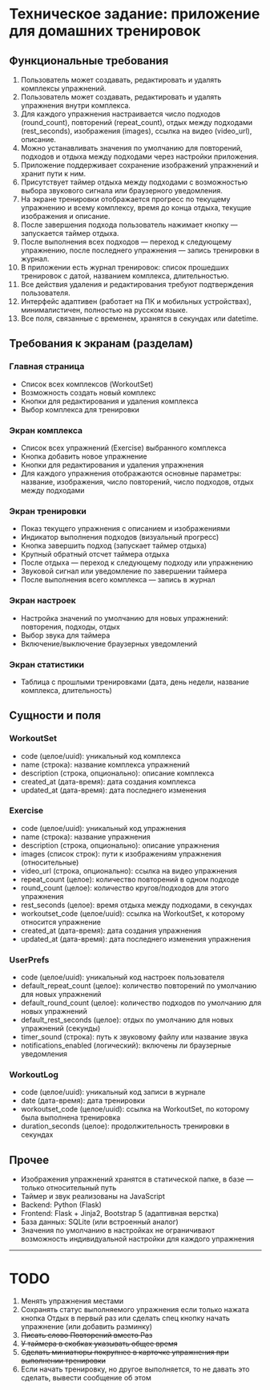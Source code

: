 # Техническое задание: приложение для домашних тренировок

## Функциональные требования

1. Пользователь может создавать, редактировать и удалять комплексы упражнений.
2. Пользователь может создавать, редактировать и удалять упражнения внутри комплекса.
3. Для каждого упражнения настраивается число подходов (round\_count), повторений (repeat\_count), отдых между подходами (rest\_seconds), изображения (images), ссылка на видео (video\_url), описание.
4. Можно устанавливать значения по умолчанию для повторений, подходов и отдыха между подходами через настройки приложения.
5. Приложение поддерживает сохранение изображений упражнений и хранит пути к ним.
6. Присутствует таймер отдыха между подходами с возможностью выбора звукового сигнала или браузерного уведомления.
7. На экране тренировки отображается прогресс по текущему упражнению и всему комплексу, время до конца отдыха, текущие изображения и описание.
8. После завершения подхода пользователь нажимает кнопку — запускается таймер отдыха.
9. После выполнения всех подходов — переход к следующему упражнению, после последнего упражнения — запись тренировки в журнал.
10. В приложении есть журнал тренировок: список прошедших тренировок с датой, названием комплекса, длительностью.
11. Все действия удаления и редактирования требуют подтверждения пользователя.
12. Интерфейс адаптивен (работает на ПК и мобильных устройствах), минималистичен, полностью на русском языке.
13. Все поля, связанные с временем, хранятся в секундах или datetime.

## Требования к экранам (разделам)

### Главная страница

* Список всех комплексов (WorkoutSet)
* Возможность создать новый комплекс
* Кнопки для редактирования и удаления комплекса
* Выбор комплекса для тренировки

### Экран комплекса

* Список всех упражнений (Exercise) выбранного комплекса
* Кнопка добавить новое упражнение
* Кнопки для редактирования и удаления упражнения
* Для каждого упражнения отображаются основные параметры: название, изображения, число повторений, число подходов, отдых между подходами

### Экран тренировки

* Показ текущего упражнения с описанием и изображениями
* Индикатор выполнения подходов (визуальный прогресс)
* Кнопка завершить подход (запускает таймер отдыха)
* Крупный обратный отсчет таймера отдыха
* После отдыха — переход к следующему подходу или упражнению
* Звуковой сигнал или уведомление по завершении таймера
* После выполнения всего комплекса — запись в журнал

### Экран настроек

* Настройка значений по умолчанию для новых упражнений: повторения, подходы, отдых
* Выбор звука для таймера
* Включение/выключение браузерных уведомлений

### Экран статистики

* Таблица с прошлыми тренировками (дата, день недели, название комплекса, длительность)

## Сущности и поля

### WorkoutSet

* code (целое/uuid): уникальный код комплекса
* name (строка): название комплекса упражнений
* description (строка, опционально): описание комплекса
* created\_at (дата-время): дата создания комплекса
* updated\_at (дата-время): дата последнего изменения

### Exercise

* code (целое/uuid): уникальный код упражнения
* name (строка): название упражнения
* description (строка, опционально): описание упражнения
* images (список строк): пути к изображениям упражнения (относительные)
* video\_url (строка, опционально): ссылка на видео упражнения
* repeat\_count (целое): количество повторений в одном подходе
* round\_count (целое): количество кругов/подходов для этого упражнения
* rest\_seconds (целое): время отдыха между подходами, в секундах
* workoutset\_code (целое/uuid): ссылка на WorkoutSet, к которому относится упражнение
* created\_at (дата-время): дата создания упражнения
* updated\_at (дата-время): дата последнего изменения упражнения

### UserPrefs

* code (целое/uuid): уникальный код настроек пользователя
* default\_repeat\_count (целое): количество повторений по умолчанию для новых упражнений
* default\_round\_count (целое): количество подходов по умолчанию для новых упражнений
* default\_rest\_seconds (целое): отдых по умолчанию для новых упражнений (секунды)
* timer\_sound (строка): путь к звуковому файлу или название звука
* notifications\_enabled (логический): включены ли браузерные уведомления

### WorkoutLog

* code (целое/uuid): уникальный код записи в журнале
* date (дата-время): дата тренировки
* workoutset\_code (целое/uuid): ссылка на WorkoutSet, по которому была выполнена тренировка
* duration\_seconds (целое): продолжительность тренировки в секундах

## Прочее

* Изображения упражнений хранятся в статической папке, в базе — только относительный путь
* Таймер и звук реализованы на JavaScript
* Backend: Python (Flask)
* Frontend: Flask + Jinja2, Bootstrap 5 (адаптивная верстка)
* База данных: SQLite (или встроенный аналог)
* Значения по умолчанию в настройках не ограничивают возможность индивидуальной настройки для каждого упражнения

---

# TODO
1. Менять упражнения местами
2. Сохранять статус выполняемого упражнения если только нажата кнопка Отдых в первый раз или сделать спец кнопку начать упражнение (или добавить разминку)
3. ~~Писать слово Повторений вместо Раз~~
4. ~~У таймера в скобках указывать общее время~~
5. ~~Сделать миниатюры покрупнее в карточке упражнения при выполнении тренировки~~
6. Если начать тренировку, но другое выполняется, то не давать это сделать, вывести сообщение об этом

